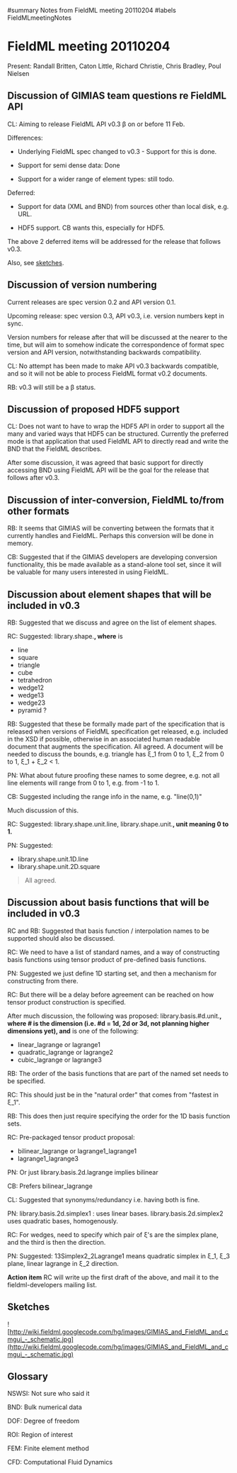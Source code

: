 ﻿#summary Notes from FieldML meeting 20110204
#labels FieldMLmeetingNotes

# FieldML meeting 20110204 #

Present: Randall Britten, Caton Little, Richard Christie, Chris Bradley, Poul Nielsen

## Discussion of GIMIAS team questions re FieldML API ##

CL: Aiming to release FieldML API v0.3 β on or before 11 Feb.

Differences:

  * Underlying FieldML spec changed to v0.3 - Support for this is done.

  * Support for semi dense data: Done

  * Support for a wider range of element types: still todo.

Deferred:

  * Support for data (XML and BND) from sources other than local disk, e.g. URL.

  * HDF5 support. CB wants this, especially for HDF5.

The above 2 deferred items will be addressed for the release that follows v0.3.

Also, see [sketches](#Sketches.md).

## Discussion of version numbering ##

Current releases are spec version 0.2 and API version 0.1.

Upcoming release: spec version 0.3, API v0.3, i.e. version numbers kept in sync.

Version numbers for release after that will be discussed at the nearer to the time, but will aim to somehow indicate the correspondence of format spec version and API version, notwithstanding backwards compatibility.

CL: No attempt has been made to make API v0.3 backwards compatible, and so it will not be able to process FieldML format v0.2 documents.

RB: v0.3 will still be a β status.

## Discussion of proposed HDF5 support ##

CL: Does not want to have to wrap the HDF5 API in order to support all the many and varied ways that HDF5 can be structured. Currently the preferred mode is that application that used FieldML API to directly read and write the BND that the FieldML describes.

After some discussion, it was agreed that basic support for directly accessing BND using FieldML API will be the goal for the release that follows after v0.3.

## Discussion of inter-conversion, FieldML to/from other formats ##

RB: It seems that GIMIAS will be converting between the formats that it currently handles and FieldML.   Perhaps this conversion will be done in memory.

CB: Suggested that if the GIMIAS developers are developing conversion functionality, this be made available as a stand-alone tool set, since it will be valuable for many users interested in using FieldML.

## Discussion about element shapes that will be included in v0.3 ##

RB: Suggested that we discuss and agree on the list of element shapes.

RC: Suggested: library.shape.**, where** is

  * line
  * square
  * triangle
  * cube
  * tetrahedron
  * wedge12
  * wedge13
  * wedge23
  * pyramid ?

RB: Suggested that these be formally made part of the specification that is released when versions of FieldML specification get released, e.g. included in the XSD if possible, otherwise in an associated human readable document that augments the specification.  All agreed. A document will be needed to discuss the bounds, e.g. triangle has ξ\_1 from 0 to 1, ξ\_2 from 0 to 1, ξ\_1 + ξ\_2 < 1.

PN: What about future proofing these names to some degree, e.g. not all line elements will range from 0 to 1, e.g. from -1 to 1.

CB: Suggested including the range info in the name, e.g. "line(0,1)"

Much discussion of this.

RC: Suggested: library.shape.unit.line, library.shape.unit.**, unit meaning 0 to 1.**

PN: Suggested:
  * library.shape.unit.1D.line
  * library.shape.unit.2D.square

> All agreed.



## Discussion about basis functions that will be included in v0.3 ##

RC and RB: Suggested that basis function / interpolation names to be supported should also be discussed.

RC: We need to have a list of standard names, and a way of constructing basis functions using tensor product of pre-defined basis functions.

PN: Suggested we just define 1D starting set, and then a mechanism for constructing from there.

RC: But there will be a delay before agreement can be reached on how tensor product construction is specified.

After much discussion, the following was proposed: library.basis.#d.unit.**, where # is the dimension (i.e. #d = 1d, 2d or 3d, not planning higher dimensions yet), and** is one of the following:
  * linear\_lagrange or lagrange1
  * quadratic\_lagrange or lagrange2
  * cubic\_lagrange or lagrange3

RB: The order of the basis functions that are part of the named set needs to be specified.

RC: This should just be in the "natural order" that comes from "fastest in ξ\_1".

RB: This does then just require specifying the order for the 1D basis function sets.

RC: Pre-packaged tensor product proposal:
  * bilinear\_lagrange or lagrange1\_lagrange1
  * lagrange1\_lagrange3

PN: Or just library.basis.2d.lagrange implies bilinear

CB: Prefers bilinear\_lagrange

CL: Suggested that synonyms/redundancy i.e. having both is fine.

PN: library.basis.2d.simplex1 : uses linear bases.  library.basis.2d.simplex2 uses quadratic bases, homogenously.

RC: For wedges, need to specify which pair of ξ's are the simplex plane, and the third is then the direction.

PN: Suggested: 13Simplex2\_2Lagrange1 means quadratic simplex in ξ\_1, ξ\_3 plane, linear lagrange in ξ\_2 direction.

**Action item** RC will write up the first draft of the above, and mail it to the fieldml-developers mailing list.

## Sketches ##

![http://wiki.fieldml.googlecode.com/hg/images/GIMIAS_and_FieldML_and_cmgui_-_schematic.jpg](http://wiki.fieldml.googlecode.com/hg/images/GIMIAS_and_FieldML_and_cmgui_-_schematic.jpg)

## Glossary ##
NSWSI: Not sure who said it

BND: Bulk numerical data

DOF: Degree of freedom

ROI: Region of interest

FEM: Finite element method

CFD: Computational Fluid Dynamics